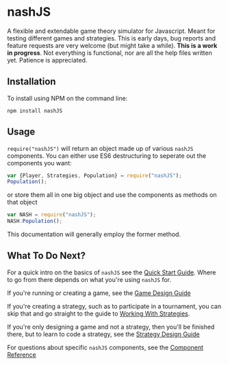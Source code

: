 # nashJS
A flexible and extendable game theory simulator for Javascript. Meant for testing different games and strategies. This is early days, bug reports and feature requests are very welcome (but might take a while). __This is a work in progress__. Not everything is functional, nor are all the help files written yet. Patience is appreciated.


## Installation

To install using NPM on the command line:

```
npm install nashJS
```
## Usage

`require("nashJS")` will return an object made up of various `nashJS` components. You can either use ES6 destructuring to seperate out the components you want:

```js
var {Player, Strategies, Population} = require("nashJS");
Population();
```

or store them all in one big object and use the components as methods on that object
```js
var NASH = require("nashJS");
NASH.Population();
```

This documentation will generally employ the former method.

## What To Do Next?

For a quick intro on the basics of `nashJS` see the [Quick Start Guide](./docs/quick-start.md). Where to go from there depends on what you're using `nashJS` for.

If you're running or creating a game, see the [Game Design Guide](./docs/game-design.md)

If you're creating a strategy, such as to participate in a tournament, you can skip that and go straight to the guide to [Working With Strategies](./docs/strategy-working).

If you're only designing a game and not a strategy, then you'll be finished there, but to learn to code a strategy, see the [Strategy Design Guide](./docs/strategy-design.md)

For questions about specific `nashJS` components, see the [Component Reference](./docs/components/index.md)
